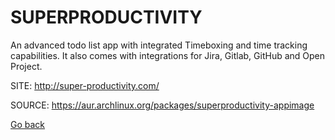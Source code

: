 # SUPERPRODUCTIVITY

 An advanced todo list app with integrated Timeboxing and time tracking 
 capabilities. It also comes with integrations for Jira, Gitlab, GitHub 
 and Open Project.

 SITE: http://super-productivity.com/

 SOURCE: https://aur.archlinux.org/packages/superproductivity-appimage

 [Go back](https://portable-linux-apps.github.io/apps.html)
